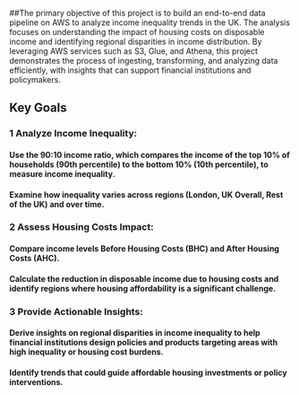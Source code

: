 ##The primary objective of this project is to build an end-to-end data pipeline on AWS to analyze income inequality trends in the UK. The analysis focuses on understanding the impact of housing costs on disposable income and identifying regional disparities in income distribution. By leveraging AWS services such as S3, Glue, and Athena, this project demonstrates the process of ingesting, transforming, and analyzing data efficiently, with insights that can support financial institutions and policymakers.

## Key Goals
### 1 Analyze Income Inequality:

#### Use the 90:10 income ratio, which compares the income of the top 10% of households (90th percentile) to the bottom 10% (10th percentile), to measure income inequality.
#### Examine how inequality varies across regions (London, UK Overall, Rest of the UK) and over time.

### 2 Assess Housing Costs Impact:

#### Compare income levels Before Housing Costs (BHC) and After Housing Costs (AHC).
#### Calculate the reduction in disposable income due to housing costs and identify regions where housing affordability is a significant challenge.

### 3 Provide Actionable Insights:

#### Derive insights on regional disparities in income inequality to help financial institutions design policies and products targeting areas with high inequality or housing cost burdens.
#### Identify trends that could guide affordable housing investments or policy interventions.
